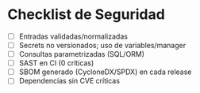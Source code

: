 # Checklist de Seguridad
- [ ] Entradas validadas/normalizadas
- [ ] Secrets no versionados; uso de variables/manager
- [ ] Consultas parametrizadas (SQL/ORM)
- [ ] SAST en CI (0 críticas)
- [ ] SBOM generado (CycloneDX/SPDX) en cada release
- [ ] Dependencias sin CVE críticas
